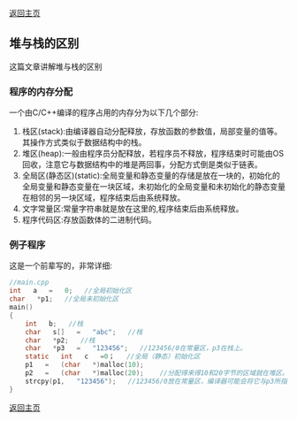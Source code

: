 [返回主页](index.md)

## 堆与栈的区别

这篇文章讲解堆与栈的区别

### 程序的内存分配

一个由C/C++编译的程序占用的内存分为以下几个部分:

1. 栈区(stack):由编译器自动分配释放，存放函数的参数值，局部变量的值等。其操作方式类似于数据结构中的栈。
2. 堆区(heap):一般由程序员分配释放，若程序员不释放，程序结束时可能由OS回收，注意它与数据结构中的堆是两回事，分配方式倒是类似于链表。
3. 全局区(静态区)(static):全局变量和静态变量的存储是放在一块的，初始化的全局变量和静态变量在一块区域，未初始化的全局变量和未初始化的静态变量在相邻的另一块区域，程序结束后由系统释放。
4. 文字常量区:常量字符串就是放在这里的,程序结束后由系统释放。
5. 程序代码区:存放函数体的二进制代码。

### 例子程序

这是一个前辈写的，非常详细:
```c
//main.cpp
int   a   =   0;   //全局初始化区
char   *p1;   //全局未初始化区
main()
{
    int   b;   //栈
    char   s[]   =   "abc";   //栈
    char   *p2;   //栈
    char   *p3   =   "123456";   //123456/0在常量区，p3在栈上。
    static   int   c   =0；   //全局（静态）初始化区
    p1   =   (char   *)malloc(10);
    p2   =   (char   *)malloc(20);    //分配得来得10和20字节的区域就在堆区。
    strcpy(p1,   "123456");   //123456/0放在常量区，编译器可能会将它与p3所指向的"123456" 优化成一个地方。
}
```


[返回主页](index.md)
